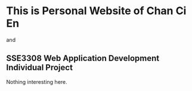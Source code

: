 # This is Personal Website of Chan Ci En
and
## SSE3308 Web Application Development Individual Project

Nothing interesting here.